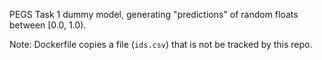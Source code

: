 PEGS Task 1 dummy model, generating "predictions" of random floats between [0.0, 1.0).

Note: Dockerfile copies a file (`ids.csv`) that is not be tracked by this repo.
